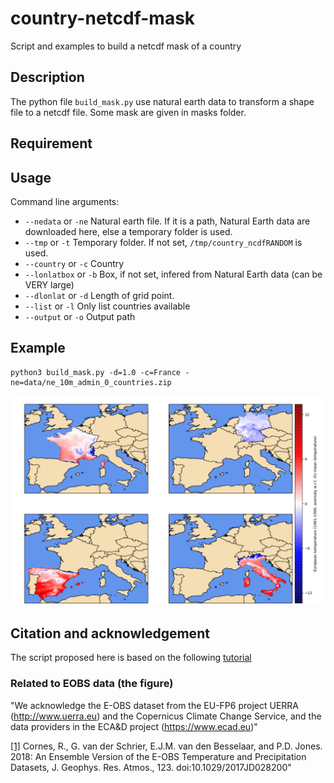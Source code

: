 # country-netcdf-mask
Script and examples to build a netcdf mask of a country

## Description
The python file `build_mask.py` use natural earth data to transform a shape
file to a netcdf file. Some mask are given in masks folder.

## Requirement

## Usage

Command line arguments:
- `--nedata` or `-ne` Natural earth file. If it is a path, Natural Earth data are downloaded here, else a temporary folder is used.
- `--tmp` or `-t` Temporary folder. If not set, `/tmp/country_ncdfRANDOM` is used.
- `--country` or `-c` Country
- `--lonlatbox` or `-b` Box, if not set, infered from Natural Earth data (can be VERY large)
- `--dlonlat` or `-d` Length of grid point.
- `--list` or `-l` Only list countries available
- `--output` or `-o` Output path

## Example

~~~
python3 build_mask.py -d=1.0 -c=France -ne=data/ne_10m_admin_0_countries.zip
~~~

![Alt](/figure/example.png)

## Citation and acknowledgement

The script proposed here is based on the following [tutorial](https://www.wemcouncil.org/wp/wemc-tech-blog-3-calculating-eu-country-averages-with-era5-and-nuts/)

### Related to EOBS data (the figure)

"We acknowledge the E-OBS dataset from the EU-FP6 project UERRA 
(http://www.uerra.eu) and the Copernicus Climate Change Service, and the data
providers in the ECA&D project (https://www.ecad.eu)"

[[1]](https://doi.org/10.1029/2017JD028200) Cornes, R., G. van der Schrier, E.J.M. van den Besselaar, and P.D. Jones. 2018: An Ensemble Version of the E-OBS Temperature and Precipitation Datasets, J. Geophys. Res. Atmos., 123. doi:10.1029/2017JD028200"


